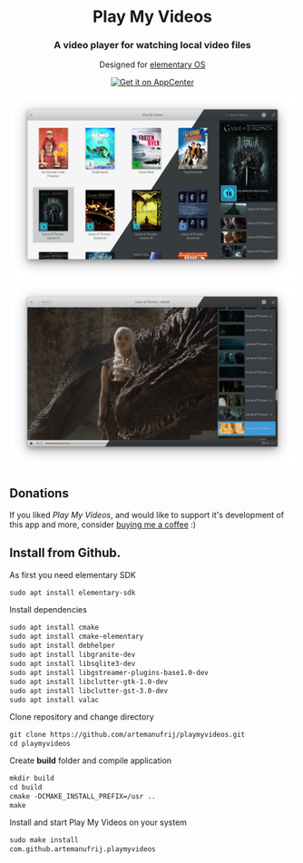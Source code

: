 <div>
  <h1 align="center">Play My Videos</h1>
  <h3 align="center">A video player for watching local video files</h3>
  <p align="center">Designed for <a href="https://elementary.io"> elementary OS</p>
</div>
<p align="center">
  <a href="https://appcenter.elementary.io/com.github.artemanufrij.playmyvideos">
    <img src="https://appcenter.elementary.io/badge.svg" alt="Get it on AppCenter">
  </a>
</p>
<p align="center">
  <img src="Screenshot.png"/>
  <br/>
  <img src="Screenshot_Player.png"/>
</p>

## Donations
If you liked _Play My Videos_, and would like to support it's development of this app and more, consider [buying me a coffee](https://www.paypal.me/ArtemAnufrij) :)

## Install from Github.

As first you need elementary SDK
```
sudo apt install elementary-sdk
```
Install dependencies
```
sudo apt install cmake
sudo apt install cmake-elementary
sudo apt install debhelper
sudo apt install libgranite-dev
sudo apt install libsqlite3-dev
sudo apt install libgstreamer-plugins-base1.0-dev
sudo apt install libclutter-gtk-1.0-dev
sudo apt install libclutter-gst-3.0-dev
sudo apt install valac
```
Clone repository and change directory
```
git clone https://github.com/artemanufrij/playmyvideos.git
cd playmyvideos
```

Create **build** folder and compile application
```
mkdir build
cd build
cmake -DCMAKE_INSTALL_PREFIX=/usr ..
make
```

Install and start Play My Videos on your system
```
sudo make install
com.github.artemanufrij.playmyvideos
```
